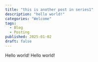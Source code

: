 ```yaml
---
title: "this is another post in series1"
description: "hello world!"
categories: "Welcome"
tags:
  - Blog
  - Posting
published: 2025-01-02
draft: false
---
```


Hello world!
Hello world!
